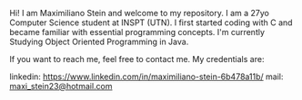 Hi! I am Maximiliano Stein and welcome to my repository. I am a 27yo Computer Science student at INSPT (UTN).
I first started coding with C and became familiar with essential programming concepts. I'm currently Studying Object Oriented Programming in Java.

If you want to reach me, feel free to contact me. My credentials are:

linkedin: https://www.linkedin.com/in/maximiliano-stein-6b478a11b/
mail: maxi_stein23@hotmail.com


<!---
maxi-stein/maxi-stein is a ✨ special ✨ repository because its `README.md` (this file) appears on your GitHub profile.
You can click the Preview link to take a look at your changes.
--->
